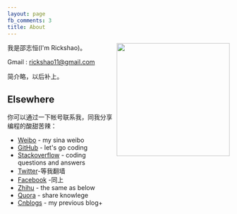 ```yaml
---
layout: page
fb_comments: 3
title: About
---
```


<img src="https://avatars0.githubusercontent.com/u/7297417?s=460" width="256" height="256" align="right">



我是邵志恒(I'm Rickshao)。

Gmail : <rickshao11@gmail.com> 




简介略，以后补上。










## Elsewhere

你可以通过一下帐号联系我，同我分享编程的酸甜苦辣：

+ [Weibo](http://weibo.com/u/1836229252) - my sina weibo
+ [GitHub](https://github.com/ETRick) - let's go coding
+ [Stackoverflow](http://stackoverflow.com/users/3471709/rickshao) - coding questions and answers
+ [Twitter](https://twitter.com)-等我翻墙
+ [Facebook](http://www.facebook.com) -同上
+ [Zhihu](http://www.zhihu.com/people/shao-zhi-heng) - the same as below
+ [Quora](https://www.quora.com/Rick-Shao-1) - share knowlege
+ [Cnblogs](http://www.cnblogs.com/shaozhiheng) - my previous blog+
